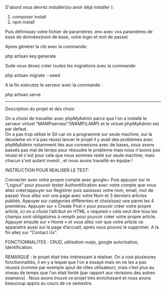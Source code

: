 D'abord vous devrez installer(ou avoir déjà installer ):

1) composer install
2) npm install

Puis définissez votre fichier de paramètres .env avec vos paramètres de base de données(nom de base, votre login et mot de passe)

Apres générer la clé avec la commande:

  php artisan key:generate

Suite vous devez créer toutes les migrations avec la commande:

  php artisan migrate --seed

 A la fin exécutez le serveur avec la commande :

  php artisan serve

---------------------------------------------------------------------------------------------------------

Description du projet et des choix:

On a choisi de travailler avec phpMyAdmin parce que l'on a installé le serveur virtuel "MAMPserveur"(WAMP/LAMP)
et le virtuel phpMyAdmin est par defaut.  
On a pas trop utilisé le Git car on a programmé sur seule machine, sur la deuxieme on n'a pas reussi lancer le projet il y avait des
problemes avec phpMyAdmin notamment liés aux connexions avec de bases, nous avons passés pas mal de temps pour résoudre le probleme mais nous n'avons pas reussi et c'est pour cela que nous sommes resté sur seule machine, mais chacun s'est autant investi , et nous avons travaillé en équipe !


INSTRUCTION POUR REALISER LE TEST:

Connecter avec votre propre compte avec google+
Puis appuyer sur le "Logout" pour pouvoir tester Authentification avec votre compte que vous allez créer(appuyer sur Registrer puis saisissez  votre nom, email, mot de passe)
Vous allez voir une page avec votre Nom et 3 derniers articles publiés, Appuyer sur catégories différentes et choisissez une parmi les 4 premières.
Appuyer sur « Create Post » pour pouvoir créer votre propre article, ici on a choisi l’attribut en HTML « required » cela veut dire tous les champs sont obligatoires à remplir pour pouvoir créer votre propre article.
Appuyer ensuite sur « Home » et vous allez voir que votre article va apparaitre aussi sur la page d’accueil, après vous pouvez le supprimer.
A la fin allez sur "Contact Us".

FONCTIONNALITES :
CRUD, 
utilisation vuejs,
google autorisation,
Identification.


REMARQUE : le projet était très intéressant à réaliser.  On a visé plusieures fonctionnalités, il en y a lequel que l'on a essayé mais on ne les a pas réussis (comme par exemple ajout de rôles utilisateur), mais c’est plus au niveau de temps que l'on était limité (par rapport aux révisions des autres examens) .
Nous avons trouvé ce projet très enrichissant et nous avons beaucoup appris au cours de ce semestre.
